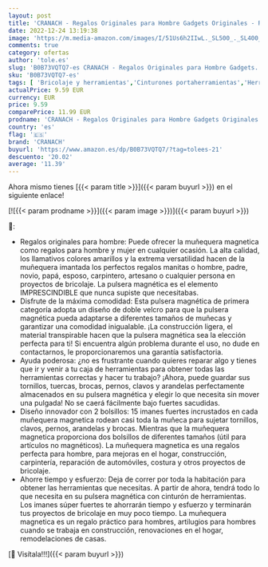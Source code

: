 ```yaml
---
layout: post
title: 'CRANACH - Regalos Originales para Hombre Gadgets Originales - Regalos Navidad Originales Gadgets Pulsera Magnetica con 15 Imanes Potentes para Sostener Herramienta Regalos Amigo Invisible Divertidos  Amarillo '
date: 2022-12-24 13:19:38
image: 'https://m.media-amazon.com/images/I/51Us6h2IIwL._SL500_._SL400_.jpg'
comments: true
category: ofertas
author: 'tole.es'
slug: 'B0B73VQTQ7-es CRANACH - Regalos Originales para Hombre Gadgets...'
sku: 'B0B73VQTQ7-es'
tags: [ 'Bricolaje y herramientas','Cinturones portaherramientas','Herramientas manuales y eléctricas','Organizadores de herramientas','cranach','navidad','🇪🇸', ]
actualPrice: 9.59 EUR
currency: EUR
price: 9.59
comparePrice: 11.99 EUR
prodname: 'CRANACH - Regalos Originales para Hombre Gadgets Originales - Regalos Navidad Originales Gadgets Pulsera Magnetica con 15 Imanes Potentes para Sostener Herramienta Regalos Amigo Invisible Divertidos  Amarillo '
country: 'es'
flag: '🇪🇸'
brand: 'CRANACH'
buyurl: 'https://www.amazon.es/dp/B0B73VQTQ7/?tag=tolees-21'
descuento: '20.02'
average: '11.39'
---
```


Ahora mismo tienes [{{< param title >}}]({{< param buyurl >}}) en el siguiente enlace!

[![{{< param prodname >}}]({{< param image >}})]({{< param buyurl >}})

🔎:

- Regalos originales para hombre: Puede ofrecer la muñequera magnetica como regalos para hombre y mujer en cualquier ocasión. La alta calidad, los llamativos colores amarillos y la extrema versatilidad hacen de la muñequera imantada los perfectos regalos manitas o hombre, padre, novio, papá, esposo, carpintero, artesano o cualquier persona en proyectos de bricolaje. La pulsera magnética es el elemento IMPRESCINDIBLE que nunca supiste que necesitabas.
- Disfrute de la máxima comodidad: Esta pulsera magnética de primera categoría adopta un diseño de doble velcro para que la pulsera magnética pueda adaptarse a diferentes tamaños de muñecas y garantizar una comodidad inigualable. ¡La construcción ligera, el material transpirable hacen que la pulsera magnética sea la elección perfecta para ti! Si encuentra algún problema durante el uso, no dude en contactarnos, le proporcionaremos una garantía satisfactoria.
- Ayuda poderosa: ¿no es frustrante cuando quieres reparar algo y tienes que ir y venir a tu caja de herramientas para obtener todas las herramientas correctas y hacer tu trabajo? ¡Ahora, puede guardar sus tornillos, tuercas, brocas, pernos, clavos y arandelas perfectamente almacenados en su pulsera magnética y elegir lo que necesita sin mover una pulgada! No se caerá fácilmente bajo fuertes sacudidas.
- Diseño innovador con 2 bolsillos: 15 imanes fuertes incrustados en cada muñequera magnetica rodean casi toda la muñeca para sujetar tornillos, clavos, pernos, arandelas y brocas. Mientras que la muñequera magnetica proporciona dos bolsillos de diferentes tamaños (útil para artículos no magnéticos). La muñequera magnetica es una regalos perfecta para hombre, para mejoras en el hogar, construcción, carpintería, reparación de automóviles, costura y otros proyectos de bricolaje.
- Ahorre tiempo y esfuerzo: Deja de correr por toda la habitación para obtener las herramientas que necesitas. A partir de ahora, tendrá todo lo que necesita en su pulsera magnética con cinturón de herramientas. Los imanes súper fuertes te ahorrarán tiempo y esfuerzo y terminarán tus proyectos de bricolaje en muy poco tiempo. La muñequera magnetica es un regalo práctico para hombres, artilugios para hombres cuando se trabaja en construcción, renovaciones en el hogar, remodelaciones de casas.

[🛒 Visítala!!!]({{< param buyurl >}})
